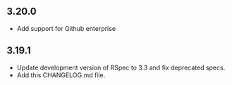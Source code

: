 3.20.0
-----
- Add support for Github enterprise

3.19.1
-----
- Update development version of RSpec to 3.3 and fix deprecated specs.
- Add this CHANGELOG.md file.
